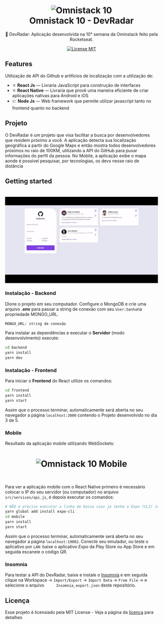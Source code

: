 <h1 align="center">
  <img src="https://i.imgur.com/O04nWsz.png" alt="Omnistack 10" width="700">
<br>
Omnistack 10 - DevRadar
</h1>

<p align="center"> 🚀 DevRadar: Aplicação desenvolvida na 10° semana da Ominstack feito pela Rocketseat.

<p align="center">
  <a href="https://opensource.org/licenses/MIT">
    <img src="https://img.shields.io/badge/License-MIT-blue.svg" alt="License MIT">
  </a>
</p>

## Features
Utilização de API do Github e artifícios de localização com a utilização de:

- ⚛️ **React Js** — Livraria JavaScript para construção de interfaces
- ⚛️ **React Native** — Livraria que provê uma maneira eficiente de criar aplicações nativas para Android e iOS
- 💹 **Node Js** — Web framework que permite utilizar javascript tanto no frontend quanto no backend

## Projeto

O DevRadar é um projeto que visa facilitar a busca por desenvolvedores que residem próximo a você. A aplicação detecta sua localização geográfica a partir do Google Maps e então mostra todos desenvolvedores próximos no raio de 100KM, utilizando a API do GitHub para puxar informações do perfil da pessoa. No Mobile, a aplicação exibe o mapa aonde é possível pesquisar, por tecnologias, os devs nesse raio de distância

## Getting started

<h1 align="center"><img align="center" src="./static/web.gif" alt="Omnistack 10 Web" width="700"></img></h1>

### Instalação - Backend
Dlone o projeto em seu computador. Configure o MongoDB e crie uma arquivo **.env** para passar a string de conexão com seu `User:Senha`na propriedade MONGO_URL.  

```bash
MONGO_URL: string de conexão
```
Para instalar as dependências e executar o **Servidor** (modo desenvolvimento) execute:
```bash
cd backend
yarn install
yarn dev
```

### Instalação - Frontend
Para iniciar o **Frontend** do React utilize os comandos:
```bash
cd frontend
yarn install
yarn start
```
Assim que o processo terminar, automaticamente será aberta no seu navegador a página `localhost:3000` contendo o Projeto desenvolvido no dia 3 de 5.  

### Mobile

Resultado da aplicação mobile utilizando WebSockets:

<h1 align="center"><img align="center" src="./static/mobile.gif" alt="Omnistack 10 Mobile" width="300" height="600"></img></h1>
<br>

Para ver a aplicação mobile com o React Native primeiro é necessário colocar o IP do seu servidor (ou computador) no arquivo `src/services/api.js`, e depois executar os comandos:
```bash
# NÃO é preciso executar a linha de baixo caso ja tenha o Expo (CLI) instalado
yarn global add install expo-cli
cd mobile
yarn install
yarn start
```
Assim que o processo terminar, automaticamente será aberta no seu navegador a página `localhost:19002`. Conecte seu emulador, ou teste o aplicativo por `LAN`: baixe o aplicativo *Expo* da Play Store ou App Store e em seguida escaneie o código QR.


### Insomnia 
Para testar a API do DevRadar, baixe e instale o [Insomnia](https://insomnia.rest/download/) e em seguida clique na Workspace → `Import/Export` → `Import Data` → `From File` → e selecione o arquivo ` 	Insomnia_export.json` deste repositório.

## Licença

Esse projeto é licensiado pela MIT License - Veja a página da [licença](https://opensource.org/licenses/MIT) para detalhes
